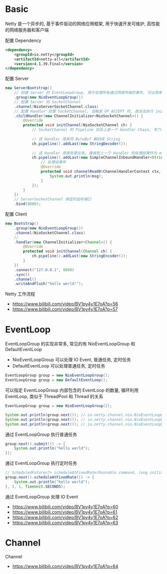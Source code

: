 # Basic

Netty 是一个异步的, 基于事件驱动的网络应用框架, 用于快速开发可维护, 高性能的网络服务器和客户端

配置 Dependency

```xml
<dependency>
    <groupId>io.netty</groupId>
    <artifactId>netty-all</artifactId>
    <version>4.1.39.Final</version>
</dependency>
```

配置 Server

```java
new ServerBootstrap()
    // 创建 Server 的 EventLoopGroup, 用于处理所有通过网络传输的事件, 可以简单理解为 ThreadPool + Selector
    .group(new NioEventLoopGroup())
    // 配置 Server 的 SocketChannel
    .channel(NioServerSocketChannel.class)
    // 配置 Handler 处理 SocketChannel, 当触发 OP_ACCEPT 时, 就会去执行 initChannel()
    .childHandler(new ChannelInitializer<NioSocketChannel>() {
        @Override
        protected void initChannel(NioSocketChannel ch) {
            // SocketChannel 的 Pipeline 实际上是一个 Handler Chain, 专门设计用于处理网络 IO Event
        
            // 该 Handler 用来将 ByteBuf 解码成 String
            ch.pipeline().addLast(new StringDecoder());
            
            // 该 Handler 用来处理业务, 接收到上一个 Handler 的处理结果作为 msg 参数 (接收到上面 Decoder 返回的 String)
            ch.pipeline().addLast(new SimpleChannelInboundHandler<String>() {
                // 处理读事件
                @Override
                protected void channelRead0(ChannelHandlerContext ctx, String msg) {
                    System.out.println(msg);
                }
            });
        }
    })
    // ServerSocketChannel 绑定的监听端口
    .bind(8080);
```

配置 Client

```java
new Bootstrap()
    .group(new NioEventLoopGroup())
    .channel(NioSocketChannel.class)
    //
    .handler(new ChannelInitializer<Channel>() {
        @Override
        protected void initChannel(Channel ch) {
            ch.pipeline().addLast(new StringEncoder());
        }
    })
    .connect("127.0.0.1", 8080)
    .sync()
    .channel()
    .writeAndFlush("hello world!");
```

Netty 工作流程

- https://www.bilibili.com/video/BV1py4y1E7oA?p=56
- https://www.bilibili.com/video/BV1py4y1E7oA?p=57

# EventLoop

EventLoopGroup 的实现非常多, 常见的有 NioEventLoopGroup 和 DefaultEventLoop

- NioEventLoopGroup 可以处理 IO Event, 普通任务, 定时任务
- DefaultEventLoop 可以处理普通任务, 定时任务

```java
EventLoopGroup group = new NioEventLoopGroup();
EventLoopGroup group = new DefaultEventLoop();
```

可以指定 EventLoopGroup 内部包含的 EventLoop 的数量, 循环利用 EventLoop, 类似于 ThreadPool 和 Thread 的关系

```java
EventLoopGroup group = new NioEventLoopGroup(2);

System.out.println(group.next()); // io.netty.channel.nio.NioEventLoop@56cbfb61
System.out.println(group.next()); // io.netty.channel.nio.NioEventLoop@1134affc
System.out.println(group.next()); // io.netty.channel.nio.NioEventLoop@56cbfb61
```

通过 EventLoopGroup 执行普通任务

```java
group.next().submit(() -> {
    System.out.println("hello world");
});
```

通过 EventLoopGroup 执行定时任务

```java
// ScheduledFuture<?> scheduleAtFixedRate(Runnable command, long initialDelay, long period, TimeUnit unit);
group.next().scheduleAtFixedRate(() -> {
    System.out.println("hello world");
}, 3, 1, TimeUnit.SECONDS);
```

通过 EventLoopGroup 处理 IO Event

- https://www.bilibili.com/video/BV1py4y1E7oA?p=60
- https://www.bilibili.com/video/BV1py4y1E7oA?p=61
- https://www.bilibili.com/video/BV1py4y1E7oA?p=62
- https://www.bilibili.com/video/BV1py4y1E7oA?p=63

# Channel

Channel

- https://www.bilibili.com/video/BV1py4y1E7oA?p=64
